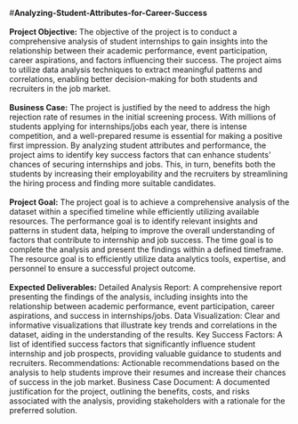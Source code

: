 #**Analyzing-Student-Attributes-for-Career-Success**
<br><br>
**Project Objective:**
The objective of the project is to conduct a comprehensive analysis of student internships to gain insights into the relationship between their academic performance, event participation, career aspirations, and factors influencing their success. The project aims to utilize data analysis techniques to extract meaningful patterns and correlations, enabling better decision-making for both students and recruiters in the job market.
<br><br>
**Business Case:**
The project is justified by the need to address the high rejection rate of resumes in the initial screening process. With millions of students applying for internships/jobs each year, there is intense competition, and a well-prepared resume is essential for making a positive first impression. By analyzing student attributes and performance, the project aims to identify key success factors that can enhance students' chances of securing internships and jobs. This, in turn, benefits both the students by increasing their employability and the recruiters by streamlining the hiring process and finding more suitable candidates.
<br><br>
**Project Goal:**
The project goal is to achieve a comprehensive analysis of the dataset within a specified timeline while efficiently utilizing available resources. The performance goal is to identify relevant insights and patterns in student data, helping to improve the overall understanding of factors that contribute to internship and job success. The time goal is to complete the analysis and present the findings within a defined timeframe. The resource goal is to efficiently utilize data analytics tools, expertise, and personnel to ensure a successful project outcome.
<br><br>
**Expected Deliverables:**
Detailed Analysis Report: A comprehensive report presenting the findings of the analysis, including insights into the relationship between academic performance, event participation, career aspirations, and success in internships/jobs.
Data Visualization: Clear and informative visualizations that illustrate key trends and correlations in the dataset, aiding in the understanding of the results.
Key Success Factors: A list of identified success factors that significantly influence student internship and job prospects, providing valuable guidance to students and recruiters.
Recommendations: Actionable recommendations based on the analysis to help students improve their resumes and increase their chances of success in the job market.
Business Case Document: A documented justification for the project, outlining the benefits, costs, and risks associated with the analysis, providing stakeholders with a rationale for the preferred solution.

